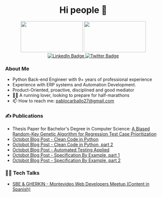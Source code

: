 <div id="header" align="center">
  <h1>Hi people 👋</h1>
</div>
<div id="header" align="center">
  <img src="https://media.giphy.com/media/coxQHKASG60HrHtvkt/giphy.gif?cid=790b76112xafktawkhdd91l49w6c04l5qnun885ubl78gcn1&ep=v1_gifs_search&rid=giphy.gif&ct=g" width="200" height="100" />
  <img src="https://media.giphy.com/media/3o72F7RrTPW6jymXew/giphy.gif?cid=790b76112xafktawkhdd91l49w6c04l5qnun885ubl78gcn1&ep=v1_gifs_search&rid=giphy.gif&ct=g" width="200" height="100" />
</div>
<div id="badges" align="center">
  <a href="https://www.linkedin.com/in/pablo-xavier-carballo-soria/" target="_blank" >
    <img src="https://img.shields.io/badge/LinkedIn-blue?style=for-the-badge&logo=linkedin&logoColor=white" alt="LinkedIn Badge" />
  </a>
  <a href="https://twitter.com/PabloXaCarballo" target="_blank" >
    <img src="https://img.shields.io/badge/Twitter-blue?style=for-the-badge&logo=twitter&logoColor=white" alt="Twitter Badge" />
  </a>
</div>

### About Me

- Python Back-end Engineer with 9+ years of professional experience
- Experience with ERP systems and Automation Development.
- Product-Oriented, proactive, disciplined and good mediator
- :running_man: A running lover, looking to prepare for half-marathons
- 📫 How to reach me: pablocarballo27@gmail.com

### :writing_hand: Publications

- Thesis Paper for Bachelor's Degree in Computer Science: <a href="https://ieeexplore.ieee.org/document/8625203">A Biased Random-Key Genetic Algorithm for Regression Test Case Prioritization</a>
- <a href="https://www.octobot.io/blog/clean-python-code/">Octobot Blog Post - Clean Code in Python</a>
- <a href="https://www.octobot.io/blog/clean-code-technical-debt-and-documentation-in-python-part-2/" >Octobot Blog Post - Clean Code in Python, part 2</a>
- <a href="https://www.octobot.io/blog/automated-testing-applied/">Octobot Blog Post - Automated Testing Applied</a>
- <a href="https://www.octobot.io/blog/specification-by-example/" >Octobot Blog Post - Specification By Example, part 1</a>
- <a href="https://www.octobot.io/blog/gherkin-specification-by-example/" >Octobot Blog Post - Specification By Example, part 2</a>

### :man_teacher: Tech Talks

- <a href="https://www.youtube.com/watch?v=wDoow7OFERA&t=1s" >SBE & GHERKIN - Montevideo Web Developers Meetup (Content in Spanish)</a>

<!--
**pablocarballo90/pablocarballo90** is a ✨ _special_ ✨ repository because its `README.md` (this file) appears on your GitHub profile.

Here are some ideas to get you started:

- 🔭 I’m currently working on ...
- 🌱 I’m currently learning ...
- 👯 I’m looking to collaborate on ...
- 🤔 I’m looking for help with ...
- 💬 Ask me about ...
- 📫 How to reach me: ...
- 😄 Pronouns: ...
- ⚡ Fun fact: ...
-->
